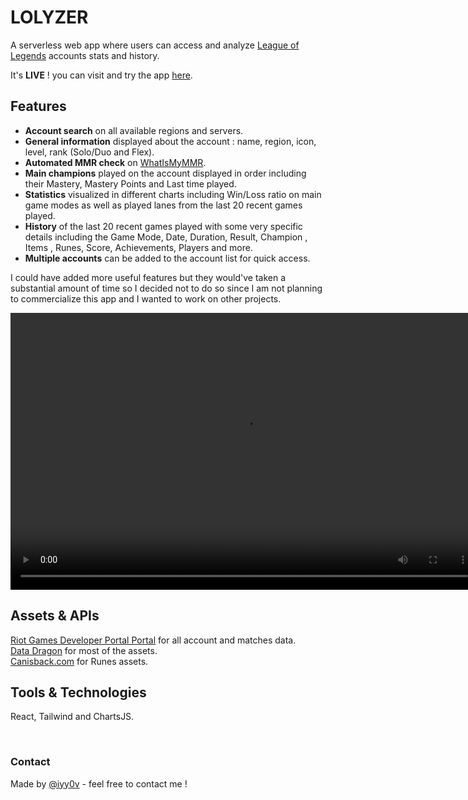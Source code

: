 # LOLYZER

A serverless web app where users can access and analyze [League of Legends](https://www.leagueoflegends.com/) accounts stats and history.

It's **LIVE** ! you can visit and try the app [here](https://lolyzer.ayoub-dev.com/).

## Features
- **Account search** on all available regions and servers.
- **General information** displayed about the account : name, region, icon, level, rank (Solo/Duo and Flex).
- **Automated MMR check** on [WhatIsMyMMR](https://whatismymmr.com).
- **Main champions** played on the account displayed in order including their Mastery, Mastery Points and Last time played.
- **Statistics** visualized in different charts including Win/Loss ratio on main game modes as well as played lanes from the last 20 recent games played.
- **History** of the last 20 recent games played with some very specific details including the Game Mode, Date, Duration, Result, Champion , Items , Runes, Score, Achievements, Players and more.
- **Multiple accounts** can be added to the account list for quick access.

I could have added more useful features but they would've taken a substantial amount of time so I decided not to do so since I am not planning to commercialize this app and I wanted to work on other projects.
<br />

<video width="748" height="443" src="assets/preview.mp4"></video>

## Assets & APIs
[Riot Games Developer Portal Portal](https://developer.riotgames.com/) for all account and matches data.<br />
[Data Dragon](https://developer.riotgames.com/docs/lol) for most of the assets.<br />
[Canisback.com](https://canisback.com/) for Runes assets.
<br />

## Tools & Technologies
React, Tailwind and ChartsJS.

<br />

### Contact
Made by [@iyy0v](https://www.ayoub-dev.com) - feel free to contact me !

